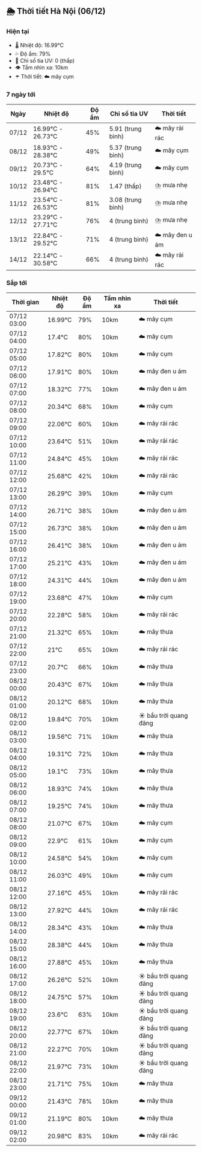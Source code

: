 ## 🌦️ Thời tiết Hà Nội (06/12)

### Hiện tại

- 🌡️ Nhiệt độ: 16.99℃
- 💦 Độ ẩm: 79%
- 🌟 Chỉ số tia UV: 0 (thấp)
- 👁️ Tầm nhìn xa: 10km
- ☂️ Thời tiết: ☁️ mây cụm

### 7 ngày tới

| Ngày | Nhiệt độ | Độ ẩm | Chỉ số tia UV | Thời tiết |
| --- | --- | --- | --- | --- |
| 07/12 | 16.99℃ - 26.73℃ | 45% | 5.91 (trung bình) | ☁️ mây rải rác |
| 08/12 | 18.93℃ - 28.38℃ | 49% | 5.37 (trung bình) | ☁️ mây cụm |
| 09/12 | 20.73℃ - 29.5℃ | 64% | 4.19 (trung bình) | ☁️ mây cụm |
| 10/12 | 23.48℃ - 26.94℃ | 81% | 1.47 (thấp) | ⛈️ mưa nhẹ |
| 11/12 | 23.54℃ - 26.53℃ | 81% | 3.08 (trung bình) | ⛈️ mưa nhẹ |
| 12/12 | 23.29℃ - 27.71℃ | 76% | 4 (trung bình) | ⛈️ mưa nhẹ |
| 13/12 | 22.84℃ - 29.52℃ | 71% | 4 (trung bình) | ☁️ mây đen u ám |
| 14/12 | 22.14℃ - 30.58℃ | 66% | 4 (trung bình) | ☁️ mây rải rác |

### Sắp tới

| Thời gian | Nhiệt độ | Độ ẩm | Tầm nhìn xa | Thời tiết |
| --- | --- | --- | --- | --- |
| 07/12 03:00 | 16.99℃ | 79% | 10km | ☁️ mây cụm |
| 07/12 04:00 | 17.4℃ | 80% | 10km | ☁️ mây cụm |
| 07/12 05:00 | 17.82℃ | 80% | 10km | ☁️ mây cụm |
| 07/12 06:00 | 17.91℃ | 80% | 10km | ☁️ mây đen u ám |
| 07/12 07:00 | 18.32℃ | 77% | 10km | ☁️ mây đen u ám |
| 07/12 08:00 | 20.34℃ | 68% | 10km | ☁️ mây cụm |
| 07/12 09:00 | 22.06℃ | 60% | 10km | ☁️ mây rải rác |
| 07/12 10:00 | 23.64℃ | 51% | 10km | ☁️ mây rải rác |
| 07/12 11:00 | 24.84℃ | 45% | 10km | ☁️ mây rải rác |
| 07/12 12:00 | 25.68℃ | 42% | 10km | ☁️ mây rải rác |
| 07/12 13:00 | 26.29℃ | 39% | 10km | ☁️ mây cụm |
| 07/12 14:00 | 26.71℃ | 38% | 10km | ☁️ mây đen u ám |
| 07/12 15:00 | 26.73℃ | 38% | 10km | ☁️ mây đen u ám |
| 07/12 16:00 | 26.41℃ | 38% | 10km | ☁️ mây đen u ám |
| 07/12 17:00 | 25.21℃ | 43% | 10km | ☁️ mây đen u ám |
| 07/12 18:00 | 24.31℃ | 44% | 10km | ☁️ mây đen u ám |
| 07/12 19:00 | 23.68℃ | 47% | 10km | ☁️ mây cụm |
| 07/12 20:00 | 22.28℃ | 58% | 10km | ☁️ mây rải rác |
| 07/12 21:00 | 21.32℃ | 65% | 10km | ☁️ mây thưa |
| 07/12 22:00 | 21℃ | 65% | 10km | ☁️ mây rải rác |
| 07/12 23:00 | 20.7℃ | 66% | 10km | ☁️ mây thưa |
| 08/12 00:00 | 20.43℃ | 67% | 10km | ☁️ mây thưa |
| 08/12 01:00 | 20.12℃ | 68% | 10km | ☁️ mây thưa |
| 08/12 02:00 | 19.84℃ | 70% | 10km | ☀️ bầu trời quang đãng |
| 08/12 03:00 | 19.56℃ | 71% | 10km | ☁️ mây thưa |
| 08/12 04:00 | 19.31℃ | 72% | 10km | ☁️ mây thưa |
| 08/12 05:00 | 19.1℃ | 73% | 10km | ☁️ mây thưa |
| 08/12 06:00 | 18.93℃ | 74% | 10km | ☁️ mây thưa |
| 08/12 07:00 | 19.25℃ | 74% | 10km | ☁️ mây thưa |
| 08/12 08:00 | 21.07℃ | 67% | 10km | ☁️ mây cụm |
| 08/12 09:00 | 22.9℃ | 61% | 10km | ☁️ mây cụm |
| 08/12 10:00 | 24.58℃ | 54% | 10km | ☁️ mây cụm |
| 08/12 11:00 | 26.03℃ | 49% | 10km | ☁️ mây cụm |
| 08/12 12:00 | 27.16℃ | 45% | 10km | ☁️ mây rải rác |
| 08/12 13:00 | 27.92℃ | 44% | 10km | ☁️ mây rải rác |
| 08/12 14:00 | 28.34℃ | 43% | 10km | ☁️ mây thưa |
| 08/12 15:00 | 28.38℃ | 44% | 10km | ☁️ mây thưa |
| 08/12 16:00 | 27.88℃ | 45% | 10km | ☁️ mây thưa |
| 08/12 17:00 | 26.26℃ | 52% | 10km | ☀️ bầu trời quang đãng |
| 08/12 18:00 | 24.75℃ | 57% | 10km | ☀️ bầu trời quang đãng |
| 08/12 19:00 | 23.6℃ | 63% | 10km | ☀️ bầu trời quang đãng |
| 08/12 20:00 | 22.77℃ | 67% | 10km | ☀️ bầu trời quang đãng |
| 08/12 21:00 | 22.27℃ | 70% | 10km | ☀️ bầu trời quang đãng |
| 08/12 22:00 | 21.97℃ | 73% | 10km | ☀️ bầu trời quang đãng |
| 08/12 23:00 | 21.71℃ | 75% | 10km | ☁️ mây thưa |
| 09/12 00:00 | 21.43℃ | 78% | 10km | ☁️ mây thưa |
| 09/12 01:00 | 21.19℃ | 80% | 10km | ☁️ mây thưa |
| 09/12 02:00 | 20.98℃ | 83% | 10km | ☁️ mây rải rác |
